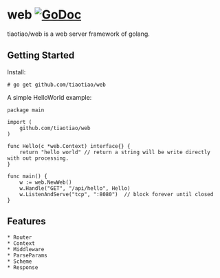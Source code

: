 web [![GoDoc](https://godoc.org/github.com/gocraft/web?status.png)](https://godoc.org/github.com/tiaotiao/web)
=======================
tiaotiao/web is a web server framework of golang.

Getting Started
-------------------------
Install:

	# go get github.com/tiaotiao/web
  
A simple HelloWorld example:
```
package main

import (
	github.com/tiaotiao/web
)

func Hello(c *web.Context) interface{} {
	return "hello world" // return a string will be write directly with out processing.
}

func main() {
	w := web.NewWeb()
	w.Handle("GET", "/api/hello", Hello)
	w.ListenAndServe("tcp", ":8080")  // block forever until closed
}
```

Features
------------------------------------------

	* Router
	* Context
	* Middleware
	* ParseParams
	* Scheme
	* Response

